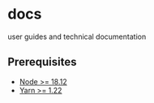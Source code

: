 # docs

user guides and technical documentation

## Prerequisites

- [Node >= 18.12](https://nodejs.org/en/download/package-manager)
- [Yarn >= 1.22](https://classic.yarnpkg.com/en/docs/install)
